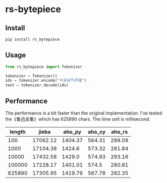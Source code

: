 # rs-bytepiece

## Install

```bash
pip install rs_bytepiece
```

## Usage

```python
from rs_bytepiece import Tokenizer

tokenizer = Tokenizer()
ids = tokenizer.encode("今天天气不错")
text = tokenizer.decode(ids)
```

## Performance

The performance is a bit faster than the original implementation. I've tested the《鲁迅全集》which has 625890 chars. The time unit is millisecond.

| length | jieba    | aho_py  | aho_cy | aho_rs |
| ------ | -------- | ------- | ------ | ------ |
| 100    | 17062.12 | 1404.37 | 564.31 | 299.09 |
| 1000   | 17104.38 | 1424.6  | 573.32 | 281.84 |
| 10000  | 17432.58 | 1429.0  | 574.93 | 293.16 |
| 100000 | 17228.17 | 1401.01 | 574.5  | 280.81 |
| 625890 | 17305.95 | 1419.79 | 567.78 | 282.35 |

